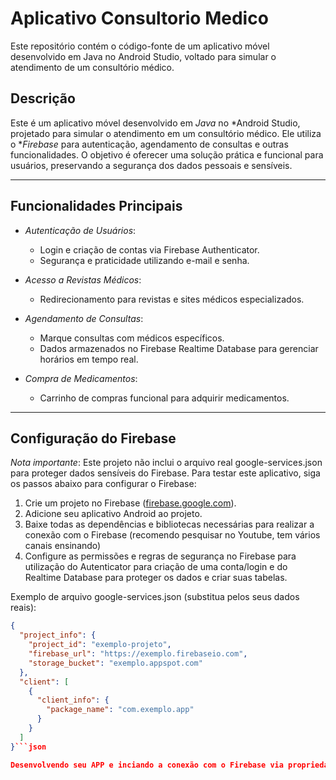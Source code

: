 # Aplicativo Consultorio Medico
 Este repositório contém o código-fonte de um aplicativo móvel desenvolvido em Java no Android Studio, voltado para simular o atendimento de um consultório médico. 

## Descrição  
Este é um aplicativo móvel desenvolvido em *Java* no *Android Studio, projetado para simular o atendimento em um consultório médico. Ele utiliza o **Firebase* para autenticação, agendamento de consultas e outras funcionalidades. O objetivo é oferecer uma solução prática e funcional para usuários, preservando a segurança dos dados pessoais e sensíveis.  

---

## Funcionalidades Principais  
- *Autenticação de Usuários*:  
  - Login e criação de contas via Firebase Authenticator.  
  - Segurança e praticidade utilizando e-mail e senha.  

- *Acesso a Revistas Médicos*:  
  - Redirecionamento para revistas e sites médicos especializados.  

- *Agendamento de Consultas*:  
  - Marque consultas com médicos específicos.  
  - Dados armazenados no Firebase Realtime Database para gerenciar horários em tempo real.  

- *Compra de Medicamentos*:  
  - Carrinho de compras funcional para adquirir medicamentos.  

---

## Configuração do Firebase  

*Nota importante*: Este projeto não inclui o arquivo real google-services.json para proteger dados sensíveis do Firebase. Para testar este aplicativo, siga os passos abaixo para configurar o Firebase:  

1. Crie um projeto no Firebase ([firebase.google.com](https://firebase.google.com)).  
2. Adicione seu aplicativo Android ao projeto.  
3. Baixe todas as dependências e bibliotecas necessárias para realizar a conexão com o Firebase (recomendo pesquisar no Youtube, tem vários canais ensinando)  
4. Configure as permissões e regras de segurança no Firebase para utilização do Autenticator para criação de uma conta/login e do Realtime Database para proteger os dados e criar suas tabelas.  

Exemplo de arquivo google-services.json (substitua pelos seus dados reais):  
```json
{
  "project_info": {
    "project_id": "exemplo-projeto",
    "firebase_url": "https://exemplo.firebaseio.com",
    "storage_bucket": "exemplo.appspot.com"
  },
  "client": [
    {
      "client_info": {
        "package_name": "com.exemplo.app"
      }
    }
  ]
}```json

Desenvolvendo seu APP e inciando a conexão com o Firebase via propriedades do Gradle e bibliotecas, esse arquivo será modificado, mas este é somente um exemplo de um arquivo básico que será criado.